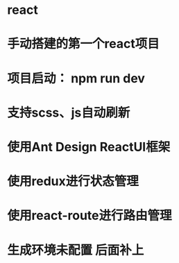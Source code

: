 # react
# 手动搭建的第一个react项目
# 项目启动： npm run dev
# 支持scss、js自动刷新
# 使用Ant Design ReactUI框架
# 使用redux进行状态管理
# 使用react-route进行路由管理
# 生成环境未配置  后面补上
#
#
